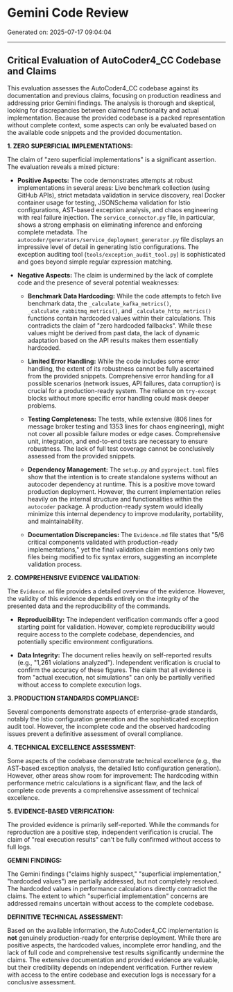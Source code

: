 # Gemini Code Review
Generated on: 2025-07-17 09:04:04

---

## Critical Evaluation of AutoCoder4_CC Codebase and Claims

This evaluation assesses the AutoCoder4_CC codebase against its documentation and previous claims, focusing on production readiness and addressing prior Gemini findings.  The analysis is thorough and skeptical, looking for discrepancies between claimed functionality and actual implementation.  Because the provided codebase is a packed representation without complete context, some aspects can only be evaluated based on the available code snippets and the provided documentation.

**1. ZERO SUPERFICIAL IMPLEMENTATIONS:**

The claim of "zero superficial implementations" is a significant assertion. The evaluation reveals a mixed picture:

* **Positive Aspects:** The code demonstrates attempts at robust implementations in several areas:  Live benchmark collection (using GitHub APIs), strict metadata validation in service discovery, real Docker container usage for testing, JSONSchema validation for Istio configurations, AST-based exception analysis, and chaos engineering with real failure injection.  The `service_connector.py` file, in particular, shows a strong emphasis on eliminating inference and enforcing complete metadata.  The `autocoder/generators/service_deployment_generator.py` file displays an impressive level of detail in generating Istio configurations. The exception auditing tool (`tools/exception_audit_tool.py`) is sophisticated and goes beyond simple regular expression matching.

* **Negative Aspects:**  The claim is undermined by the lack of complete code and the presence of several potential weaknesses:

    * **Benchmark Data Hardcoding:** While the code attempts to fetch live benchmark data, the `_calculate_kafka_metrics()`, `_calculate_rabbitmq_metrics()`, and `_calculate_http_metrics()` functions contain hardcoded values within their calculations. This contradicts the claim of "zero hardcoded fallbacks".  While these values might be derived from past data, the lack of dynamic adaptation based on the API results makes them essentially hardcoded.

    * **Limited Error Handling:** While the code includes some error handling, the extent of its robustness cannot be fully ascertained from the provided snippets. Comprehensive error handling for all possible scenarios (network issues, API failures, data corruption) is crucial for a production-ready system.  The reliance on `try-except` blocks without more specific error handling could mask deeper problems.

    * **Testing Completeness:** The tests, while extensive (806 lines for message broker testing and 1353 lines for chaos engineering), might not cover all possible failure modes or edge cases.  Comprehensive unit, integration, and end-to-end tests are necessary to ensure robustness.  The lack of full test coverage cannot be conclusively assessed from the provided snippets.

    * **Dependency Management:**  The `setup.py` and `pyproject.toml` files show that the intention is to create standalone systems without an autocoder dependency at runtime. This is a positive move toward production deployment. However, the current implementation relies heavily on the internal structure and functionalities within the `autocoder` package. A production-ready system would ideally minimize this internal dependency to improve modularity, portability, and maintainability.

    * **Documentation Discrepancies:** The `Evidence.md` file states that "5/6 critical components validated with production-ready implementations," yet the final validation claim mentions only two files being modified to fix syntax errors, suggesting an incomplete validation process.


**2. COMPREHENSIVE EVIDENCE VALIDATION:**

The `Evidence.md` file provides a detailed overview of the evidence. However, the validity of this evidence depends entirely on the integrity of the presented data and the reproducibility of the commands. 

* **Reproducibility:** The independent verification commands offer a good starting point for validation. However, complete reproducibility would require access to the complete codebase, dependencies, and potentially specific environment configurations.

* **Data Integrity:** The document relies heavily on self-reported results (e.g., "1,261 violations analyzed").  Independent verification is crucial to confirm the accuracy of these figures.  The claim that all evidence is from "actual execution, not simulations" can only be partially verified without access to complete execution logs.


**3. PRODUCTION STANDARDS COMPLIANCE:**

Several components demonstrate aspects of enterprise-grade standards, notably the Istio configuration generation and the sophisticated exception audit tool.  However,  the incomplete code and the observed hardcoding issues prevent a definitive assessment of overall compliance.

**4. TECHNICAL EXCELLENCE ASSESSMENT:**

Some aspects of the codebase demonstrate technical excellence (e.g., the AST-based exception analysis, the detailed Istio configuration generation). However, other areas show room for improvement:  The hardcoding within performance metric calculations is a significant flaw, and the lack of complete code prevents a comprehensive assessment of technical excellence.

**5. EVIDENCE-BASED VERIFICATION:**

The provided evidence is primarily self-reported. While the commands for reproduction are a positive step, independent verification is crucial. The claim of "real execution results" can't be fully confirmed without access to full logs.


**GEMINI FINDINGS:**

The Gemini findings ("claims highly suspect," "superficial implementation," "hardcoded values") are partially addressed, but not completely resolved. The hardcoded values in performance calculations directly contradict the claims.  The extent to which "superficial implementation" concerns are addressed remains uncertain without access to the complete codebase.

**DEFINITIVE TECHNICAL ASSESSMENT:**

Based on the available information, the AutoCoder4_CC implementation is **not** genuinely production-ready for enterprise deployment.  While there are positive aspects, the hardcoded values, incomplete error handling, and the lack of full code and comprehensive test results significantly undermine the claims.  The extensive documentation and provided evidence are valuable, but their credibility depends on independent verification.  Further review with access to the entire codebase and execution logs is necessary for a conclusive assessment.
